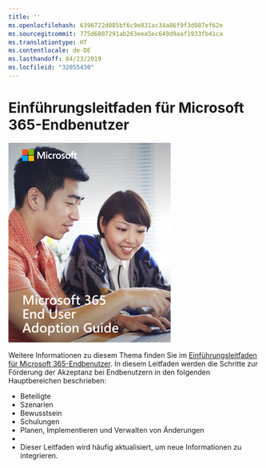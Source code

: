 ```yaml
---
title: ''
ms.openlocfilehash: 6396722d085bf6c9e831ac34a86f9f3d087ef62e
ms.sourcegitcommit: 775d6807291ab263eea5ec649d9aaf1933fb41ca
ms.translationtype: HT
ms.contentlocale: de-DE
ms.lasthandoff: 04/23/2019
ms.locfileid: "32055430"
---
```

# <a name="microsoft-365-end-user-adoption-guide"></a>Einführungsleitfaden für Microsoft 365-Endbenutzer

![Microsoft 365-Einführungsleitfaden](media/m365euguide.png)

Weitere Informationen zu diesem Thema finden Sie im [Einführungsleitfaden für Microsoft 365-Endbenutzer](https://aka.ms/adoptionguide). In diesem Leitfaden werden die Schritte zur Förderung der Akzeptanz bei Endbenutzern in den folgenden Hauptbereichen beschrieben:

- Beteiligte
- Szenarien
- Bewusstsein
- Schulungen 
- Planen, Implementieren und Verwalten von Änderungen
- 
- Dieser Leitfaden wird häufig aktualisiert, um neue Informationen zu integrieren.
